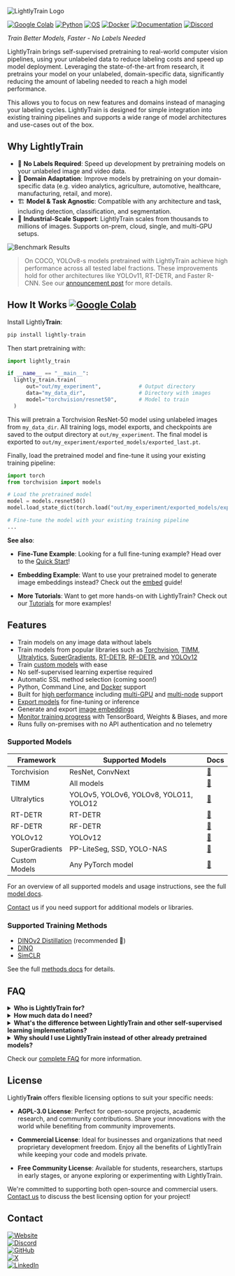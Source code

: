 <picture>
  <!-- Use absolute links for images to make them render correctly on PyPI and Dockerhub -->
  <source media="(prefers-color-scheme: light)" srcset="https://raw.githubusercontent.com/lightly-ai/lightly-train/refs/heads/main/docs/source/_static/lightly_train_light.svg">
  <source media="(prefers-color-scheme: dark)" srcset="https://raw.githubusercontent.com/lightly-ai/lightly-train/refs/heads/main/docs/source/_static/lightly_train_dark.svg">
  <img alt="LightlyTrain Logo" src="https://raw.githubusercontent.com/lightly-ai/lightly-train/refs/heads/main/docs/source/_static/lightly_train_light.svg">
</picture>

[![Google Colab](https://colab.research.google.com/assets/colab-badge.svg)](https://colab.research.google.com/github/lightly-ai/lightly-train/blob/main/examples/notebooks/quick_start.ipynb)
[![Python](https://img.shields.io/badge/Python-3.8%7C3.9%7C3.10%7C3.11%7C3.12-blue.svg)](https://docs.lightly.ai/train/stable/installation.html)
[![OS](https://img.shields.io/badge/OS-Linux%7CMacOS%7CWindows-blue.svg)](https://docs.lightly.ai/train/stable/installation.html)
[![Docker](https://img.shields.io/badge/Docker-blue?logo=docker&logoColor=fff)](https://docs.lightly.ai/train/stable/docker.html#)
[![Documentation](https://img.shields.io/badge/Documentation-blue)](https://docs.lightly.ai/train/stable/)
[![Discord](https://img.shields.io/discord/752876370337726585?logo=discord&logoColor=white&label=discord&color=7289da)](https://discord.gg/xvNJW94)

*Train Better Models, Faster - No Labels Needed*

LightlyTrain brings self-supervised pretraining to real-world computer vision pipelines, using
your unlabeled data to reduce labeling costs and speed up model deployment. Leveraging the
state-of-the-art from research, it pretrains your model on your unlabeled, domain-specific
data, significantly reducing the amount of labeling needed to reach a high model performance.

This allows you to focus on new features and domains instead of managing your labeling cycles.
LightlyTrain is designed for simple integration into existing training pipelines and supports
a wide range of model architectures and use-cases out of the box.

## Why LightlyTrain

- 💸 **No Labels Required**: Speed up development by pretraining models on your unlabeled image and video data.
- 🔄 **Domain Adaptation**: Improve models by pretraining on your domain-specific data (e.g. video analytics, agriculture, automotive, healthcare, manufacturing, retail, and more).
- 🏗️ **Model & Task Agnostic**: Compatible with any architecture and task, including detection, classification, and segmentation.
- 🚀 **Industrial-Scale Support**: LightlyTrain scales from thousands to millions of images. Supports on-prem, cloud, single, and multi-GPU setups.

![Benchmark Results](https://cdn.prod.website-files.com/62cd5ce03261cb3e98188470/67fe4efa0209fb4eb0c3da5c_Introducing%20LightlyTrain_imag_1.png)

> On COCO, YOLOv8-s models pretrained with LightlyTrain achieve high performance across all tested label fractions.
> These improvements hold for other architectures like YOLOv11, RT-DETR, and Faster R-CNN.
> See our [announcement post](https://www.lightly.ai/blog/introducing-lightly-train) for more details.

## How It Works [![Google Colab](https://colab.research.google.com/assets/colab-badge.svg)](https://colab.research.google.com/github/lightly-ai/lightly-train/blob/main/examples/notebooks/quick_start.ipynb)

Install Lightly**Train**:

```bash
pip install lightly-train
```

Then start pretraining with:

```python
import lightly_train

if __name__ == "__main__":
  lightly_train.train(
      out="out/my_experiment",            # Output directory
      data="my_data_dir",                 # Directory with images
      model="torchvision/resnet50",       # Model to train
  )
```

This will pretrain a Torchvision ResNet-50 model using unlabeled images from `my_data_dir`.
All training logs, model exports, and checkpoints are saved to the output directory
at `out/my_experiment`. The final model is exported to `out/my_experiment/exported_models/exported_last.pt`.

Finally, load the pretrained model and fine-tune it using your existing training pipeline:

```python
import torch
from torchvision import models

# Load the pretrained model
model = models.resnet50()
model.load_state_dict(torch.load("out/my_experiment/exported_models/exported_last.pt"))

# Fine-tune the model with your existing training pipeline
...
```

**See also**:

- **Fine-Tune Example**: Looking for a full fine-tuning example? Head over to the [Quick Start](https://docs.lightly.ai/train/stable/quick_start.html#fine-tune)!

- **Embedding Example**: Want to use your pretrained model to generate image embeddings instead? Check out the [embed](https://docs.lightly.ai/train/stable/embed.html) guide!

- **More Tutorials**: Want to get more hands-on with LightlyTrain? Check out our [Tutorials](https://docs.lightly.ai/train/stable/tutorials/index.html) for more examples!

## Features

- Train models on any image data without labels
- Train models from popular libraries such as [Torchvision](https://docs.lightly.ai/train/stable/models/torchvision.html),
  [TIMM](https://docs.lightly.ai/train/stable/models/timm.html),
  [Ultralytics](https://docs.lightly.ai/train/stable/models/ultralytics.html),
  [SuperGradients](https://docs.lightly.ai/train/stable/models/supergradients.html),
  [RT-DETR](https://docs.lightly.ai/train/stable/models/rtdetr.html),
  [RF-DETR](https://docs.lightly.ai/train/stable/models/rfdetr.html),
  and [YOLOv12](https://docs.lightly.ai/train/stable/models/yolov12.html)
- Train [custom models](https://docs.lightly.ai/train/stable/models/custom_models.html) with ease
- No self-supervised learning expertise required
- Automatic SSL method selection (coming soon!)
- Python, Command Line, and [Docker](https://docs.lightly.ai/train/stable/docker.html) support
- Built for [high performance](https://docs.lightly.ai/train/stable/performance/index.html) including [multi-GPU](https://docs.lightly.ai/train/stable/performance/multi_gpu.html) and [multi-node](https://docs.lightly.ai/train/stable/performance/multi_node.html) support
- [Export models](https://docs.lightly.ai/train/stable/export.html) for fine-tuning or inference
- Generate and export [image embeddings](https://docs.lightly.ai/train/stable/embed.html)
- [Monitor training progress](https://docs.lightly.ai/train/stable/train.html#loggers) with TensorBoard, Weights & Biases, and more
- Runs fully on-premises with no API authentication and no telemetry

### Supported Models

| Framework | Supported Models | Docs |
|------------------|---------------------------------------------------|------|
| Torchvision | ResNet, ConvNext | [🔗](https://docs.lightly.ai/train/stable/models/torchvision.html) |
| TIMM | All models | [🔗](https://docs.lightly.ai/train/stable/models/timm.html) |
| Ultralytics | YOLOv5, YOLOv6, YOLOv8, YOLO11, YOLO12 | [🔗](https://docs.lightly.ai/train/stable/models/ultralytics.html) |
| RT-DETR | RT-DETR | [🔗](https://docs.lightly.ai/train/stable/models/rtdetr.html) |
| RF-DETR | RF-DETR | [🔗](https://docs.lightly.ai/train/stable/models/rfdetr.html) |
| YOLOv12 | YOLOv12 | [🔗](https://docs.lightly.ai/train/stable/models/yolov12.html) |
| SuperGradients | PP-LiteSeg, SSD, YOLO-NAS | [🔗](https://docs.lightly.ai/train/stable/models/supergradients.html) |
| Custom Models | Any PyTorch model | [🔗](https://docs.lightly.ai/train/stable/models/custom-models.html) |

For an overview of all supported models and usage instructions, see the full [model docs](https://docs.lightly.ai/train/stable/models/index.html).

[Contact](#contact) us if you need support for additional models or libraries.

### Supported Training Methods

- [DINOv2 Distillation](https://docs.lightly.ai/train/stable/methods/index.html#methods-distillation) (recommended 🚀)
- [DINO](https://docs.lightly.ai/train/stable/methods/index.html#methods-dino)
- [SimCLR](https://docs.lightly.ai/train/stable/methods/index.html#methods-simclr)

See the full [methods docs](https://docs.lightly.ai/train/stable/methods/index.html) for details.

## FAQ

<details>
<summary><strong>Who is LightlyTrain for?</strong></summary>

LightlyTrain is designed for engineers and teams who want to use their unlabeled data to its
full potential. It is ideal if any of the following applies to you:

- You want to speedup model development cycles
- You have limited labeled data but abundant unlabeled data
- You have slow and expensive labeling processes
- You want to build your own foundation model
- You work with domain-specific datasets (video analytics, robotics, medical, agriculture, etc.)
- You cannot use public pretrained models
- No pretrained models are available for your specific architecture
- You want to leverage the latest research in self-supervised learning and distillation

</details>

<details>
<summary><strong>How much data do I need?</strong></summary>

We recommend a minimum of several thousand unlabeled images for training with LightlyTrain and 100+ labeled images for fine-tuning afterwards.

For best results:

- Use at least 5x more unlabeled than labeled data
- Even a 2x ratio of unlabeled to labeled data yields strong improvements
- Larger datasets (>100,000 images) benefit from pretraining up to 3,000 epochs
- Smaller datasets (\<100,000 images) benefit from longer pretraining of up to 10,000 epochs

The unlabeled dataset must always be treated like a training split—never include validation images in pretraining to avoid data leakage.

</details>

<details>
<summary><strong>What's the difference between LightlyTrain and other self-supervised learning implementations?</strong></summary>

LightlyTrain offers several advantages:

- **User-friendly**: You don't need to be an SSL expert - focus on training your model instead of implementation details.
- **Works with various model architectures**: Integrates directly with different libraries such as Torchvision, Ultralytics, etc.
- **Handles complexity**: Manages scaling from single GPU to multi-GPU training and optimizes hyperparameters.
- **Seamless workflow**: Automatically pretrains the correct layers and exports models in the right format for fine-tuning.

</details>

<details>
<summary><strong>Why should I use LightlyTrain instead of other already pretrained models?</strong></summary>

LightlyTrain is most beneficial when:

- **Working with domain-specific data**: When your data has a very different distribution from standard datasets (medical images, industrial data, etc.)
- **Facing policy or license restrictions**: When you can't use models pretrained on datasets with unclear licensing
- **Having limited labeled data**: When you have access to a lot of unlabeled data but few labeled examples
- **Using custom architectures**: When no pretrained checkpoints are available for your model

LightlyTrain is complementary to existing pretrained models and can start from either random weights or existing pretrained weights.

</details>

Check our [complete FAQ](https://docs.lightly.ai/train/faq.html) for more information.

## License

Lightly**Train** offers flexible licensing options to suit your specific needs:

- **AGPL-3.0 License**: Perfect for open-source projects, academic research, and community contributions.
  Share your innovations with the world while benefiting from community improvements.

- **Commercial License**: Ideal for businesses and organizations that need proprietary development freedom.
  Enjoy all the benefits of LightlyTrain while keeping your code and models private.

- **Free Community License**: Available for students, researchers, startups in early stages, or anyone exploring or experimenting with LightlyTrain.

We're committed to supporting both open-source and commercial users.
[Contact us](https://www.lightly.ai/contact) to discuss the best licensing option for your project!

## Contact

[![Website](https://img.shields.io/badge/Website-lightly.ai-blue?style=for-the-badge&logo=safari&logoColor=white)](https://www.lightly.ai/lightly-train) <br>
[![Discord](https://img.shields.io/discord/752876370337726585?style=for-the-badge&logo=discord&logoColor=white&label=discord&color=7289da)](https://discord.gg/xvNJW94) <br>
[![GitHub](https://img.shields.io/badge/GitHub-lightly--ai-black?style=for-the-badge&logo=github&logoColor=white)](https://github.com/lightly-ai/lightly-train) <br>
[![X](https://img.shields.io/badge/X-lightlyai-black?style=for-the-badge&logo=x&logoColor=white)](https://x.com/lightlyai) <br>
[![LinkedIn](https://img.shields.io/badge/LinkedIn-lightly--tech-blue?style=for-the-badge&logo=linkedin&logoColor=white)](https://www.linkedin.com/company/lightly-tech)
